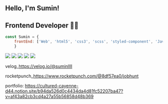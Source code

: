 
## Hello, I'm Sumin! 
## Frontend Developer 👨‍💻

```js
const Sumin = {
    frontEnd: ['Web', 'html5', 'css3', 'scss', 'styled-component', 'Javascript', 'React', 'Next.js'],
    }
```
    
<img src="https://img.shields.io/badge/Html5-red?"/> <img src="https://img.shields.io/badge/Javascript-yellow?"/> <img src="https://img.shields.io/badge/Sass-pink?"/> <img src="https://img.shields.io/badge/styled_component-blue?"/>  <img src="https://img.shields.io/badge/React-black?"/>

velog_https://velog.io/@suminllll

rocketpunch_https://www.rocketpunch.com/@8df57ea0/jobhunt


portfolio: https://cultured-cayenne-d44.notion.site/b94da526d0c4434da4d81fc52207ba47?v=af43a82cb3cd4a27a55b56858d48b369

    
